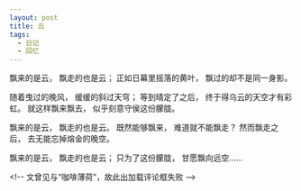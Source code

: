 ```yaml
---
layout: post
title: 云
tags:
  - 日记
  - 回忆
---
```

飘来的是云，
飘走的也是云；
正如日幕里摇落的黄叶，
飘过的却不是同一身影。

随着曳过的晚风，
缓缓的斜过天穹；
等到晴定了之后，
终于得乌云的天空才有彩虹。
就这样飘来飘去，
似乎刻意守侯这份朦胧。

飘来的是云，
飘走的也是云。
既然能够飘来，
难道就不能飘走？
然而飘走之后，
去无能忘掉熔金的晚空。

飘来的是云，
飘走的也是云；
只为了这份朦胧，
甘愿飘向远空……

&lt;!-- 文曾见与“咖啡薄荷”，故此出加载评论框失败 --&gt;
